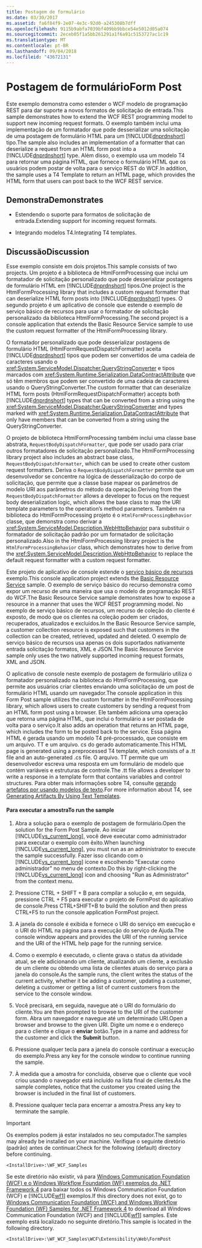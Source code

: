 ```yaml
---
title: Postagem de formulário
ms.date: 03/30/2017
ms.assetid: fa6f84f9-2e07-4e3c-92d0-a245308b7dff
ms.openlocfilehash: 9115b9abfa7039bf409bb9bbce54e5012d05a074
ms.sourcegitcommit: 2eceb05f1a5bb261291a1f6a91c5153727ac1c19
ms.translationtype: MT
ms.contentlocale: pt-BR
ms.lasthandoff: 09/04/2018
ms.locfileid: "43672131"
---
```

# <a name="form-post"></a><span data-ttu-id="cf372-102">Postagem de formulário</span><span class="sxs-lookup"><span data-stu-id="cf372-102">Form Post</span></span>
<span data-ttu-id="cf372-103">Este exemplo demonstra como estender o WCF modelo de programação REST para dar suporte a novos formatos de solicitação de entrada.</span><span class="sxs-lookup"><span data-stu-id="cf372-103">This sample demonstrates how to extend the WCF REST programming model to support new incoming request formats.</span></span> <span data-ttu-id="cf372-104">O exemplo também inclui uma implementação de um formatador que pode desserializar uma solicitação de uma postagem de formulário HTML para um [!INCLUDE[dnprdnshort](../../../../includes/dnprdnshort-md.md)] tipo.</span><span class="sxs-lookup"><span data-stu-id="cf372-104">The sample also includes an implementation of a formatter that can deserialize a request from an HTML form post into a [!INCLUDE[dnprdnshort](../../../../includes/dnprdnshort-md.md)] type.</span></span> <span data-ttu-id="cf372-105">Além disso, o exemplo usa um modelo T4 para retornar uma página HTML, que fornece o formulário HTML que os usuários podem postar de volta para o serviço REST do WCF.</span><span class="sxs-lookup"><span data-stu-id="cf372-105">In addition, the sample uses a T4 Template to return an HTML page, which provides the HTML form that users can post back to the WCF REST service.</span></span>  
  
## <a name="demonstrates"></a><span data-ttu-id="cf372-106">Demonstra</span><span class="sxs-lookup"><span data-stu-id="cf372-106">Demonstrates</span></span>  
  
-   <span data-ttu-id="cf372-107">Estendendo o suporte para formatos de solicitação de entrada.</span><span class="sxs-lookup"><span data-stu-id="cf372-107">Extending support for incoming request formats.</span></span>  
  
-   <span data-ttu-id="cf372-108">Integrando modelos T4.</span><span class="sxs-lookup"><span data-stu-id="cf372-108">Integrating T4 templates.</span></span>  
  
## <a name="discussion"></a><span data-ttu-id="cf372-109">Discussão</span><span class="sxs-lookup"><span data-stu-id="cf372-109">Discussion</span></span>  
 <span data-ttu-id="cf372-110">Esse exemplo consiste em dois projetos.</span><span class="sxs-lookup"><span data-stu-id="cf372-110">This sample consists of two projects.</span></span> <span data-ttu-id="cf372-111">Um projeto é a biblioteca de HtmlFormProcessing que inclui um formatador de solicitação personalizado que pode desserializar postagens de formulário HTML em [!INCLUDE[dnprdnshort](../../../../includes/dnprdnshort-md.md)] tipos.</span><span class="sxs-lookup"><span data-stu-id="cf372-111">One project is the HtmlFormProcessing library that includes a custom request formatter that can deserialize HTML form posts into [!INCLUDE[dnprdnshort](../../../../includes/dnprdnshort-md.md)] types.</span></span> <span data-ttu-id="cf372-112">O segundo projeto é um aplicativo de console que estende o exemplo de serviço básico de recursos para usar o formatador de solicitação personalizado da biblioteca HtmlFormProcessing.</span><span class="sxs-lookup"><span data-stu-id="cf372-112">The second project is a console application that extends the Basic Resource Service sample to use the custom request formatter of the HtmlFormProcessing library.</span></span>  
  
 <span data-ttu-id="cf372-113">O formatador personalizado que pode desserializar postagens de formulário HTML (HtmlFormRequestDispatchFormatter) aceita [!INCLUDE[dnprdnshort](../../../../includes/dnprdnshort-md.md)] tipos que podem ser convertidos de uma cadeia de caracteres usando o <xref:System.ServiceModel.Dispatcher.QueryStringConverter> e tipos marcados com <xref:System.Runtime.Serialization.DataContractAttribute> que só têm membros que podem ser convertido de uma cadeia de caracteres usando o QueryStringConverter.</span><span class="sxs-lookup"><span data-stu-id="cf372-113">The custom formatter that can deserialize HTML form posts (HtmlFormRequestDispatchFormatter) accepts both [!INCLUDE[dnprdnshort](../../../../includes/dnprdnshort-md.md)] types that can be converted from a string using the <xref:System.ServiceModel.Dispatcher.QueryStringConverter> and types marked with <xref:System.Runtime.Serialization.DataContractAttribute> that only have members that can be converted from a string using the QueryStringConverter.</span></span>  
  
 <span data-ttu-id="cf372-114">O projeto de biblioteca HtmlFormProcessing também inclui uma classe base abstrata, `RequestBodyDispatchFormatter`, que pode ser usado para criar outros formatadores de solicitação personalizado.</span><span class="sxs-lookup"><span data-stu-id="cf372-114">The HtmlFormProcessing library project also includes an abstract base class, `RequestBodyDispatchFormatter`, which can be used to create other custom request formatters.</span></span> <span data-ttu-id="cf372-115">Deriva o `RequestBodyDispatchFormatter` permite que um desenvolvedor se concentre na lógica de desserialização do corpo de solicitação, que permite que a classe base mapear os parâmetros de modelo URI aos parâmetros do método da operação.</span><span class="sxs-lookup"><span data-stu-id="cf372-115">Deriving from the `RequestBodyDispatchFormatter` allows a developer to focus on the request body deserialization logic, which allows the base class to map the URI template parameters to the operation’s method parameters.</span></span> <span data-ttu-id="cf372-116">Também na biblioteca do HtmlFormProcessing projeto é o `HtmlFormProcessingBehavior` classe, que demonstra como derivar a <xref:System.ServiceModel.Description.WebHttpBehavior> para substituir o formatador de solicitação padrão por um formatador de solicitação personalizado.</span><span class="sxs-lookup"><span data-stu-id="cf372-116">Also in the HtmlFormProcessing library project is the `HtmlFormProcessingBehavior` class, which demonstrates how to derive from the <xref:System.ServiceModel.Description.WebHttpBehavior> to replace the default request formatter with a custom request formatter.</span></span>  
  
 <span data-ttu-id="cf372-117">Este projeto de aplicativo de console estende o [serviço básico de recursos](../../../../docs/framework/wcf/samples/basic-resource-service.md) exemplo.</span><span class="sxs-lookup"><span data-stu-id="cf372-117">This console application project extends the [Basic Resource Service](../../../../docs/framework/wcf/samples/basic-resource-service.md) sample.</span></span> <span data-ttu-id="cf372-118">O exemplo de serviço básico do recurso demonstra como expor um recurso de uma maneira que usa o modelo de programação REST do WCF.</span><span class="sxs-lookup"><span data-stu-id="cf372-118">The Basic Resource Service sample demonstrates how to expose a resource in a manner that uses the WCF REST programming model.</span></span> <span data-ttu-id="cf372-119">No exemplo de serviço básico de recursos, um recurso de coleção do cliente é exposto, de modo que os clientes na coleção podem ser criados, recuperados, atualizados e excluídos.</span><span class="sxs-lookup"><span data-stu-id="cf372-119">In the Basic Resource Service sample, a customer collection resource is exposed such that customers in the collection can be created, retrieved, updated and deleted.</span></span> <span data-ttu-id="cf372-120">O exemplo de serviço básico de recursos usa apenas os dois suportados nativamente entrada solicitação formatos, XML e JSON.</span><span class="sxs-lookup"><span data-stu-id="cf372-120">The Basic Resource Service sample only uses the two natively supported incoming request formats, XML and JSON.</span></span>  
  
 <span data-ttu-id="cf372-121">O aplicativo de console neste exemplo de postagem de formulário utiliza o formatador personalizado na biblioteca do HtmlFormProcessing, que permite aos usuários criar clientes enviando uma solicitação de um post de formulário HTML usando um navegador.</span><span class="sxs-lookup"><span data-stu-id="cf372-121">The console application in this Form Post sample utilizes the custom formatter in the HtmlFormProcessing library, which allows users to create customers by sending a request from an HTML form post using a browser.</span></span> <span data-ttu-id="cf372-122">Ele também adiciona uma operação que retorna uma página HTML, que inclui o formulário a ser postada de volta para o serviço.</span><span class="sxs-lookup"><span data-stu-id="cf372-122">It also adds an operation that returns an HTML page, which includes the form to be posted back to the service.</span></span> <span data-ttu-id="cf372-123">Essa página HTML é gerada usando um modelo T4 pré-processado, que consiste em um arquivo. TT e um arquivo. cs do gerado automaticamente.</span><span class="sxs-lookup"><span data-stu-id="cf372-123">This HTML page is generated using a preprocessed T4 template, which consists of a .tt file and an auto-generated .cs file.</span></span> <span data-ttu-id="cf372-124">O arquivo. TT permite que um desenvolvedor escreva uma resposta em um formulário de modelo que contém variáveis e estruturas de controle.</span><span class="sxs-lookup"><span data-stu-id="cf372-124">The .tt file allows a developer to write a response in a template form that contains variables and control structures.</span></span> <span data-ttu-id="cf372-125">Para obter mais informações sobre T4, consulte [gerando artefatos por usando modelos de texto](https://go.microsoft.com/fwlink/?LinkId=178139).</span><span class="sxs-lookup"><span data-stu-id="cf372-125">For more information about T4, see [Generating Artifacts By Using Text Templates](https://go.microsoft.com/fwlink/?LinkId=178139).</span></span>  
  
#### <a name="to-run-the-sample"></a><span data-ttu-id="cf372-126">Para executar a amostra</span><span class="sxs-lookup"><span data-stu-id="cf372-126">To run the sample</span></span>  
  
1.  <span data-ttu-id="cf372-127">Abra a solução para o exemplo de postagem de formulário.</span><span class="sxs-lookup"><span data-stu-id="cf372-127">Open the solution for the Form Post Sample.</span></span> <span data-ttu-id="cf372-128">Ao iniciar [!INCLUDE[vs_current_long](../../../../includes/vs-current-long-md.md)], você deve executar como administrador para executar o exemplo com êxito.</span><span class="sxs-lookup"><span data-stu-id="cf372-128">When launching [!INCLUDE[vs_current_long](../../../../includes/vs-current-long-md.md)], you must run as an administrator to execute the sample successfully.</span></span> <span data-ttu-id="cf372-129">Fazer isso clicando com o [!INCLUDE[vs_current_long](../../../../includes/vs-current-long-md.md)] ícone e escolhendo "Executar como administrador" no menu de contexto.</span><span class="sxs-lookup"><span data-stu-id="cf372-129">Do this by right-clicking the [!INCLUDE[vs_current_long](../../../../includes/vs-current-long-md.md)] icon and choosing "Run as Administrator" from the context menu.</span></span>  
  
2.  <span data-ttu-id="cf372-130">Pressione CTRL + SHIFT + B para compilar a solução e, em seguida, pressione CTRL + F5 para executar o projeto de FormPost do aplicativo de console.</span><span class="sxs-lookup"><span data-stu-id="cf372-130">Press CTRL+SHIFT+B to build the solution and then press CTRL+F5 to run the console application FormPost project.</span></span>  
  
3.  <span data-ttu-id="cf372-131">A janela do console é exibida e fornece o URI do serviço em execução e o URI do HTML na página para a execução do serviço de Ajuda.</span><span class="sxs-lookup"><span data-stu-id="cf372-131">The console window appears and provides the URI of the running service and the URI of the HTML help page for the running service.</span></span>  
  
4.  <span data-ttu-id="cf372-132">Como o exemplo é executado, o cliente grava o status da atividade atual, se ele adicionando um cliente, atualizando um cliente, a exclusão de um cliente ou obtendo uma lista de clientes atuais do serviço para a janela do console.</span><span class="sxs-lookup"><span data-stu-id="cf372-132">As the sample runs, the client writes the status of the current activity, whether it be adding a customer, updating a customer, deleting a customer or getting a list of current customers from the service to the console window.</span></span>  
  
5.  <span data-ttu-id="cf372-133">Você precisará, em seguida, navegue até o URI do formulário do cliente.</span><span class="sxs-lookup"><span data-stu-id="cf372-133">You are then prompted to browse to the URI of the customer form.</span></span> <span data-ttu-id="cf372-134">Abra um navegador e navegue até um determinado URI.</span><span class="sxs-lookup"><span data-stu-id="cf372-134">Open a browser and browse to the given URI.</span></span> <span data-ttu-id="cf372-135">Digite um nome e o endereço para o cliente e clique o **enviar** botão.</span><span class="sxs-lookup"><span data-stu-id="cf372-135">Type in a name and address for the customer and click the **Submit** button.</span></span>  
  
6.  <span data-ttu-id="cf372-136">Pressione qualquer tecla para a janela do console continuar a execução do exemplo.</span><span class="sxs-lookup"><span data-stu-id="cf372-136">Press any key for the console window to continue running the sample.</span></span>  
  
7.  <span data-ttu-id="cf372-137">À medida que a amostra for concluída, observe que o cliente que você criou usando o navegador está incluído na lista final de clientes.</span><span class="sxs-lookup"><span data-stu-id="cf372-137">As the sample completes, notice that the customer you created using the browser is included in the final list of customers.</span></span>  
  
8.  <span data-ttu-id="cf372-138">Pressione qualquer tecla para encerrar a amostra.</span><span class="sxs-lookup"><span data-stu-id="cf372-138">Press any key to terminate the sample.</span></span>  
  
> [!IMPORTANT]
>  <span data-ttu-id="cf372-139">Os exemplos podem já estar instalados no seu computador.</span><span class="sxs-lookup"><span data-stu-id="cf372-139">The samples may already be installed on your machine.</span></span> <span data-ttu-id="cf372-140">Verifique o seguinte diretório (padrão) antes de continuar.</span><span class="sxs-lookup"><span data-stu-id="cf372-140">Check for the following (default) directory before continuing.</span></span>  
>   
>  `<InstallDrive>:\WF_WCF_Samples`  
>   
>  <span data-ttu-id="cf372-141">Se este diretório não existir, vá para [Windows Communication Foundation (WCF) e o Windows Workflow Foundation (WF) exemplos do .NET Framework 4](https://go.microsoft.com/fwlink/?LinkId=150780) para baixar todos os Windows Communication Foundation (WCF) e [!INCLUDE[wf1](../../../../includes/wf1-md.md)] exemplos.</span><span class="sxs-lookup"><span data-stu-id="cf372-141">If this directory does not exist, go to [Windows Communication Foundation (WCF) and Windows Workflow Foundation (WF) Samples for .NET Framework 4](https://go.microsoft.com/fwlink/?LinkId=150780) to download all Windows Communication Foundation (WCF) and [!INCLUDE[wf1](../../../../includes/wf1-md.md)] samples.</span></span> <span data-ttu-id="cf372-142">Este exemplo está localizado no seguinte diretório.</span><span class="sxs-lookup"><span data-stu-id="cf372-142">This sample is located in the following directory.</span></span>  
>   
>  `<InstallDrive>:\WF_WCF_Samples\WCF\Extensibility\Web\FormPost`
